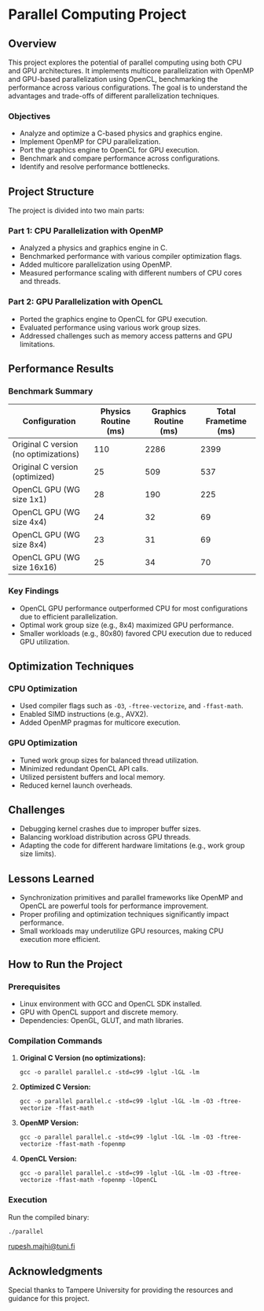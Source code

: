 # Parallel Computing Project

## Overview
This project explores the potential of parallel computing using both CPU and GPU architectures. It implements multicore parallelization with OpenMP and GPU-based parallelization using OpenCL, benchmarking the performance across various configurations. The goal is to understand the advantages and trade-offs of different parallelization techniques.

### Objectives
- Analyze and optimize a C-based physics and graphics engine.
- Implement OpenMP for CPU parallelization.
- Port the graphics engine to OpenCL for GPU execution.
- Benchmark and compare performance across configurations.
- Identify and resolve performance bottlenecks.

## Project Structure
The project is divided into two main parts:

### Part 1: CPU Parallelization with OpenMP
- Analyzed a physics and graphics engine in C.
- Benchmarked performance with various compiler optimization flags.
- Added multicore parallelization using OpenMP.
- Measured performance scaling with different numbers of CPU cores and threads.

### Part 2: GPU Parallelization with OpenCL
- Ported the graphics engine to OpenCL for GPU execution.
- Evaluated performance using various work group sizes.
- Addressed challenges such as memory access patterns and GPU limitations.

## Performance Results
### Benchmark Summary
| Configuration                              | Physics Routine (ms) | Graphics Routine (ms) | Total Frametime (ms) |
|-------------------------------------------|-----------------------|------------------------|-----------------------|
| Original C version (no optimizations)     | 110                   | 2286                  | 2399                 |
| Original C version (optimized)            | 25                    | 509                   | 537                  |
| OpenCL GPU (WG size 1x1)                  | 28                    | 190                   | 225                  |
| OpenCL GPU (WG size 4x4)                  | 24                    | 32                    | 69                   |
| OpenCL GPU (WG size 8x4)                  | 23                    | 31                    | 69                   |
| OpenCL GPU (WG size 16x16)                | 25                    | 34                    | 70                   |

### Key Findings
- OpenCL GPU performance outperformed CPU for most configurations due to efficient parallelization.
- Optimal work group size (e.g., 8x4) maximized GPU performance.
- Smaller workloads (e.g., 80x80) favored CPU execution due to reduced GPU utilization.

## Optimization Techniques
### CPU Optimization
- Used compiler flags such as `-O3`, `-ftree-vectorize`, and `-ffast-math`.
- Enabled SIMD instructions (e.g., AVX2).
- Added OpenMP pragmas for multicore execution.

### GPU Optimization
- Tuned work group sizes for balanced thread utilization.
- Minimized redundant OpenCL API calls.
- Utilized persistent buffers and local memory.
- Reduced kernel launch overheads.

## Challenges
- Debugging kernel crashes due to improper buffer sizes.
- Balancing workload distribution across GPU threads.
- Adapting the code for different hardware limitations (e.g., work group size limits).

## Lessons Learned
- Synchronization primitives and parallel frameworks like OpenMP and OpenCL are powerful tools for performance improvement.
- Proper profiling and optimization techniques significantly impact performance.
- Small workloads may underutilize GPU resources, making CPU execution more efficient.

## How to Run the Project
### Prerequisites
- Linux environment with GCC and OpenCL SDK installed.
- GPU with OpenCL support and discrete memory.
- Dependencies: OpenGL, GLUT, and math libraries.

### Compilation Commands
1. **Original C Version (no optimizations):**
   ```
   gcc -o parallel parallel.c -std=c99 -lglut -lGL -lm
   ```
2. **Optimized C Version:**
   ```
   gcc -o parallel parallel.c -std=c99 -lglut -lGL -lm -O3 -ftree-vectorize -ffast-math
   ```
3. **OpenMP Version:**
   ```
   gcc -o parallel parallel.c -std=c99 -lglut -lGL -lm -O3 -ftree-vectorize -ffast-math -fopenmp
   ```
4. **OpenCL Version:**
   ```
   gcc -o parallel parallel.c -std=c99 -lglut -lGL -lm -O3 -ftree-vectorize -ffast-math -fopenmp -lOpenCL
   ```

### Execution
Run the compiled binary:
```bash
./parallel
```

rupesh.majhi@tuni.fi

## Acknowledgments
Special thanks to Tampere University for providing the resources and guidance for this project.

